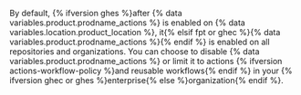By default, {% ifversion ghes %}after {% data variables.product.prodname_actions %} is enabled on {% data variables.location.product_location %}, it{% elsif fpt or ghec %}{% data variables.product.prodname_actions %}{% endif %} is enabled on all repositories and organizations. You can choose to disable {% data variables.product.prodname_actions %} or limit it to actions {% ifversion actions-workflow-policy %}and reusable workflows{% endif %} in your {% ifversion ghec or ghes %}enterprise{% else %}organization{% endif %}.
